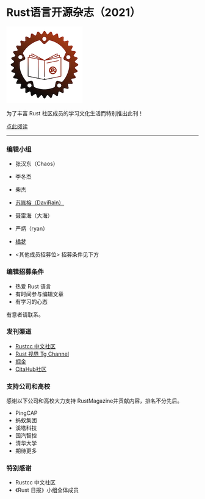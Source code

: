 # Rust语言开源杂志（2021）

![logo](./src/image/rust_magazine3.png)

为了丰富 Rust 社区成员的学习文化生活而特别推出此刊！

[点此阅读](https://rustmagazine.github.io/rust_magazine_2021/)

---

### 编辑小组

- 张汉东（Chaos）
- 李冬杰
- 柴杰
- [苏胤榕（DaviRain）](https://github.com/DaviRain-Su)
- 聂雷海（大海）
- 严炳（ryan）
- [橘梦](https://github.com/wangshengfei/)

- <其他成员招募位> 招募条件见下方

### 编辑招募条件

- 热爱 Rust 语言
- 有时间参与编辑文章
- 有学习的心态

有意者请联系。

### 发刊渠道

- [Rustcc 中文社区](https://rustcc.cn)
- [Rust 视界 Tg Channel](https://t.me/rust_daily_news)
- [掘金](https://juejin.cn/user/123560414944158)
- [CitaHub社区](https://talk.citahub.com)

### 支持公司和高校

感谢以下公司和高校大力支持 RustMagazine并贡献内容，排名不分先后。

- PingCAP
- 蚂蚁集团
- 溪塔科技
- 国汽智控
- 清华大学
- 期待更多


### 特别感谢

- Rustcc 中文社区
- 《Rust 日报》小组全体成员


